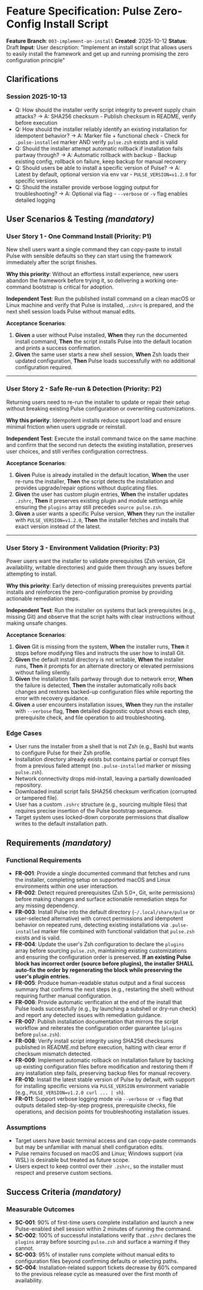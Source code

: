 # Feature Specification: Pulse Zero-Config Install Script

**Feature Branch**: `003-implement-an-install`
**Created**: 2025-10-12
**Status**: Draft
**Input**: User description: "Implement an install script that allows users to easily install the framework and get up and running promising the zero configuration principle"

## Clarifications

### Session 2025-10-13

- Q: How should the installer verify script integrity to prevent supply chain attacks? → A: SHA256 checksum - Publish checksum in README, verify before execution
- Q: How should the installer reliably identify an existing installation for idempotent behavior? → A: Marker file + functional check - Check for `.pulse-installed` marker AND verify `pulse.zsh` exists and is valid
- Q: Should the installer attempt automatic rollback if installation fails partway through? → A: Automatic rollback with backup - Backup existing config, rollback on failure, keep backup for manual recovery
- Q: Should users be able to install a specific version of Pulse? → A: Latest by default, optional version via env var - `PULSE_VERSION=v1.2.0` for specific versions
- Q: Should the installer provide verbose logging output for troubleshooting? → A: Optional via flag - `--verbose` or `-v` flag enables detailed logging

## User Scenarios & Testing *(mandatory)*

### User Story 1 - One Command Install (Priority: P1)

New shell users want a single command they can copy-paste to install Pulse with sensible defaults so they can start using the framework immediately after the script finishes.

**Why this priority**: Without an effortless install experience, new users abandon the framework before trying it, so delivering a working one-command bootstrap is critical for adoption.

**Independent Test**: Run the published install command on a clean macOS or Linux machine and verify that Pulse is installed, `.zshrc` is prepared, and the next shell session loads Pulse without manual edits.

**Acceptance Scenarios**:

1. **Given** a user without Pulse installed, **When** they run the documented install command, **Then** the script installs Pulse into the default location and prints a success confirmation.
2. **Given** the same user starts a new shell session, **When** Zsh loads their updated configuration, **Then** Pulse loads successfully with no additional configuration required.

---

### User Story 2 - Safe Re-run & Detection (Priority: P2)

Returning users need to re-run the installer to update or repair their setup without breaking existing Pulse configuration or overwriting customizations.

**Why this priority**: Idempotent installs reduce support load and ensure minimal friction when users upgrade or reinstall.

**Independent Test**: Execute the install command twice on the same machine and confirm that the second run detects the existing installation, preserves user choices, and still verifies configuration correctness.

**Acceptance Scenarios**:

1. **Given** Pulse is already installed in the default location, **When** the user re-runs the installer, **Then** the script detects the installation and provides upgrade/repair options without duplicating files.
2. **Given** the user has custom plugin entries, **When** the installer updates `.zshrc`, **Then** it preserves existing plugin and module settings while ensuring the `plugins` array still precedes `source pulse.zsh`.
3. **Given** a user wants a specific Pulse version, **When** they run the installer with `PULSE_VERSION=v1.2.0`, **Then** the installer fetches and installs that exact version instead of the latest.

---

### User Story 3 - Environment Validation (Priority: P3)

Power users want the installer to validate prerequisites (Zsh version, Git availability, writable directories) and guide them through any issues before attempting to install.

**Why this priority**: Early detection of missing prerequisites prevents partial installs and reinforces the zero-configuration promise by providing actionable remediation steps.

**Independent Test**: Run the installer on systems that lack prerequisites (e.g., missing Git) and observe that the script halts with clear instructions without making unsafe changes.

**Acceptance Scenarios**:

1. **Given** Git is missing from the system, **When** the installer runs, **Then** it stops before modifying files and instructs the user how to install Git.
2. **Given** the default install directory is not writable, **When** the installer runs, **Then** it prompts for an alternate directory or elevated permissions without failing silently.
3. **Given** the installation fails partway through due to network error, **When** the failure is detected, **Then** the installer automatically rolls back changes and restores backed-up configuration files while reporting the error with recovery guidance.
4. **Given** a user encounters installation issues, **When** they run the installer with `--verbose` flag, **Then** detailed diagnostic output shows each step, prerequisite check, and file operation to aid troubleshooting.

### Edge Cases

- User runs the installer from a shell that is not Zsh (e.g., Bash) but wants to configure Pulse for their Zsh profile.
- Installation directory already exists but contains partial or corrupt files from a previous failed attempt (no `.pulse-installed` marker or missing `pulse.zsh`).
- Network connectivity drops mid-install, leaving a partially downloaded repository.
- Downloaded install script fails SHA256 checksum verification (corrupted or tampered file).
- User has a custom `.zshrc` structure (e.g., sourcing multiple files) that requires precise insertion of the Pulse bootstrap sequence.
- Target system uses locked-down corporate permissions that disallow writes to the default installation path.

## Requirements *(mandatory)*

### Functional Requirements

- **FR-001**: Provide a single documented command that fetches and runs the installer, completing setup on supported macOS and Linux environments within one user interaction.
- **FR-002**: Detect required prerequisites (Zsh 5.0+, Git, write permissions) before making changes and surface actionable remediation steps for any missing dependency.
- **FR-003**: Install Pulse into the default directory (`~/.local/share/pulse` or user-selected alternative) with correct permissions and idempotent behavior on repeated runs, detecting existing installations via `.pulse-installed` marker file combined with functional validation that `pulse.zsh` exists and is valid.
- **FR-004**: Update the user's Zsh configuration to declare the `plugins` array before sourcing `pulse.zsh`, maintaining existing customizations and ensuring the configuration order is preserved. **If an existing Pulse block has incorrect order (source before plugins), the installer SHALL auto-fix the order by regenerating the block while preserving the user's plugin entries.**
- **FR-005**: Produce human-readable status output and a final success summary that confirms the next steps (e.g., restarting the shell) without requiring further manual configuration.
- **FR-006**: Provide automatic verification at the end of the install that Pulse loads successfully (e.g., by launching a subshell or dry-run check) and report any detected issues with remediation guidance.
- **FR-007**: Publish installation documentation that mirrors the script workflow and reiterates the configuration order guarantee (`plugins` before `pulse.zsh`).
- **FR-008**: Verify install script integrity using SHA256 checksums published in README.md before execution, halting with clear error if checksum mismatch detected.
- **FR-009**: Implement automatic rollback on installation failure by backing up existing configuration files before modification and restoring them if any installation step fails, preserving backup files for manual recovery.
- **FR-010**: Install the latest stable version of Pulse by default, with support for installing specific versions via `PULSE_VERSION` environment variable (e.g., `PULSE_VERSION=v1.2.0 curl ... | sh`).
- **FR-011**: Support verbose logging mode via `--verbose` or `-v` flag that outputs detailed step-by-step progress, prerequisite checks, file operations, and decision points for troubleshooting installation issues.

### Assumptions

- Target users have basic terminal access and can copy-paste commands but may be unfamiliar with manual shell configuration edits.
- Pulse remains focused on macOS and Linux; Windows support (via WSL) is desirable but treated as future scope.
- Users expect to keep control over their `.zshrc`, so the installer must respect and preserve custom sections.

## Success Criteria *(mandatory)*

### Measurable Outcomes

- **SC-001**: 90% of first-time users complete installation and launch a new Pulse-enabled shell session within 2 minutes of running the command.
- **SC-002**: 100% of successful installations verify that `.zshrc` declares the `plugins` array before sourcing `pulse.zsh` and surface a warning if they cannot.
- **SC-003**: 95% of installer runs complete without manual edits to configuration files beyond confirming defaults or selecting paths.
- **SC-004**: Installation-related support tickets decrease by 60% compared to the previous release cycle as measured over the first month of availability.
